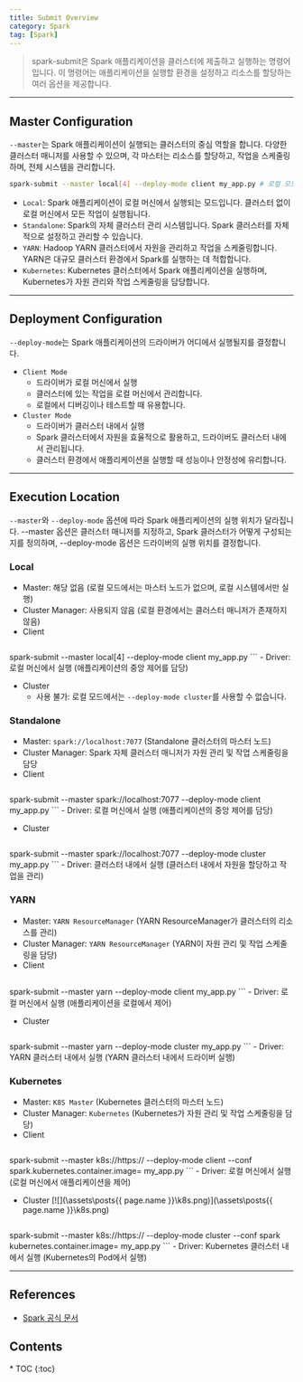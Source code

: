```yaml
---
title: Submit Overview
category: Spark
tag: [Spark]
---
```


> spark-submit은 Spark 애플리케이션을 클러스터에 제출하고 실행하는 명령어입니다. 이 명령어는 애플리케이션을 실행할 환경을 설정하고 리소스를 할당하는 여러 옵션을 제공합니다.

---

## Master Configuration
`--master`는 Spark 애플리케이션이 실행되는 클러스터의 중심 역할을 합니다. 다양한 클러스터 매니저를 사용할 수 있으며, 각 마스터는 리소스를 할당하고, 작업을 스케줄링하며, 전체 시스템을 관리합니다.

```bash
spark-submit --master local[4] --deploy-mode client my_app.py # 로컬 모드에서 4개의 스레드를 사용
```

- `Local`: Spark 애플리케이션이 로컬 머신에서 실행되는 모드입니다. 클러스터 없이 로컬 머신에서 모든 작업이 실행됩니다. 
- `Standalone`: Spark의 자체 클러스터 관리 시스템입니다. Spark 클러스터를 자체적으로 설정하고 관리할 수 있습니다.
- `YARN`: Hadoop YARN 클러스터에서 자원을 관리하고 작업을 스케줄링합니다. YARN은 대규모 클러스터 환경에서 Spark를 실행하는 데 적합합니다.
- `Kubernetes`: Kubernetes 클러스터에서 Spark 애플리케이션을 실행하며, Kubernetes가 자원 관리와 작업 스케줄링을 담당합니다.

---

## Deployment Configuration
`--deploy-mode`는 Spark 애플리케이션의 드라이버가 어디에서 실행될지를 결정합니다. 

- `Client Mode`
    - 드라이버가 로컬 머신에서 실행
    - 클러스터에 있는 작업을 로컬 머신에서 관리합니다.
    - 로컬에서 디버깅이나 테스트할 때 유용합니다.
- `Cluster Mode`
    - 드라이버가 클러스터 내에서 실행
    - Spark 클러스터에서 자원을 효율적으로 활용하고, 드라이버도 클러스터 내에서 관리됩니다.
    - 클러스터 환경에서 애플리케이션을 실행할 때 성능이나 안정성에 유리합니다.

---

## Execution Location
`--master`와 `--deploy-mode` 옵션에 따라 Spark 애플리케이션의 실행 위치가 달라집니다. --master 옵션은 클러스터 매니저를 지정하고, Spark 클러스터가 어떻게 구성되는지를 정의하며, --deploy-mode 옵션은 드라이버의 실행 위치를 결정합니다.

### Local
- Master: 해당 없음 (로컬 모드에서는 마스터 노드가 없으며, 로컬 시스템에서만 실행)
- Cluster Manager: 사용되지 않음 (로컬 환경에서는 클러스터 매니저가 존재하지 않음)
- Client
    ```bash
spark-submit --master local[4] --deploy-mode client my_app.py
    ```
    - Driver: 로컬 머신에서 실행 (애플리케이션의 중앙 제어를 담당)
- Cluster
    - 사용 불가: 로컬 모드에서는 `--deploy-mode cluster`를 사용할 수 없습니다.

### Standalone
- Master: `spark://localhost:7077` (Standalone 클러스터의 마스터 노드)
- Cluster Manager: Spark 자체 클러스터 매니저가 자원 관리 및 작업 스케줄링을 담당
- Client
    ```bash
spark-submit --master spark://localhost:7077 --deploy-mode client my_app.py
    ```
    - Driver: 로컬 머신에서 실행 (애플리케이션의 중앙 제어를 담당)
- Cluster
    ```bash
spark-submit --master spark://localhost:7077 --deploy-mode cluster my_app.py
    ```
    - Driver: 클러스터 내에서 실행 (클러스터 내에서 자원을 할당하고 작업을 관리)

### YARN
- Master: `YARN ResourceManager` (YARN ResourceManager가 클러스터의 리소스를 관리)
- Cluster Manager: `YARN ResourceManager` (YARN이 자원 관리 및 작업 스케줄링을 담당)
- Client
    ```bash
spark-submit --master yarn --deploy-mode client my_app.py
    ```
    - Driver: 로컬 머신에서 실행 (애플리케이션을 로컬에서 제어)
- Cluster
    ```bash
spark-submit --master yarn --deploy-mode cluster my_app.py
    ```
    - Driver: YARN 클러스터 내에서 실행 (YARN 클러스터 내에서 드라이버 실행)

### Kubernetes
- Master: `K8S Master` (Kubernetes 클러스터의 마스터 노드)
- Cluster Manager: `Kubernetes` (Kubernetes가 자원 관리 및 작업 스케줄링을 담당)
- Client
    ```bash
spark-submit --master k8s://https://<k8s-master-url> --deploy-mode client --conf spark.kubernetes.container.image=<image-name> my_app.py
    ```
    - Driver: 로컬 머신에서 실행 (로컬 머신에서 애플리케이션을 제어)
- Cluster
[![](\assets\posts\{{ page.name }}\k8s.png)](\assets\posts\{{ page.name }}\k8s.png)
    ```bash
spark-submit --master k8s://https://<k8s-master-url> --deploy-mode cluster --conf spark kubernetes.container.image=<image-name> my_app.py
    ```
    - Driver: Kubernetes 클러스터 내에서 실행 (Kubernetes의 Pod에서 실행)

---

## References
- [Spark 공식 문서](https://spark.apache.org/docs/latest/)

<nav class="post-toc" markdown="1">
  <h2>Contents</h2>
* TOC
{:toc}
</nav>
